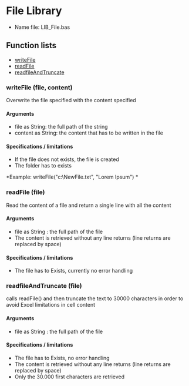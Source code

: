 # File Library

* Name file: LIB_File.bas

## Function lists

* [writeFile](#writefile-file-content)
* [readFile](#readfile-file)
* [readfileAndTruncate](#readfileandtruncate-file)

### writeFile (file, content)

Overwrite the file specified with the content specified

#### Arguments
* file as String: the full path of the string
* content as String: the content that has to be written in the file

#### Specifications / limitations
* If the file does not exists, the file is created
* The folder has to exists

*Example: writeFile("c:\NewFile.txt", "Lorem Ipsum") *




### readFile (file)

Read the content of a file and return a single line with all the content

#### Arguments
* file as String : the full path of the file
* The content is retrieved without any line returns (line returns are replaced by space)

#### Specifications / limitations
* The file has to Exists, currently no error handling


### readfileAndTruncate (file)

calls readFile() and then truncate the text to 30000 characters in order to avoid Excel limitations in cell content

#### Arguments
* file as String : the full path of the file


#### Specifications / limitations
* The file has to Exists, no error handling
* The content is retrieved without any line returns (line returns are replaced by space)
* Only the 30.000 first characters are retrieved
